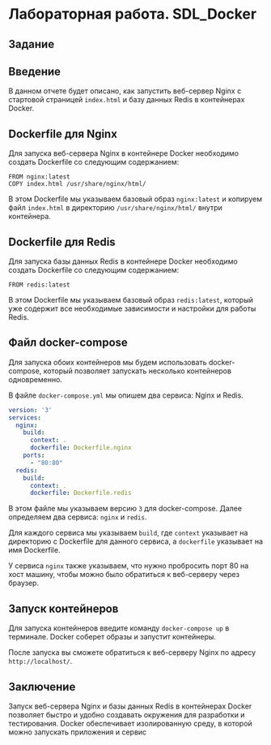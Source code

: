 # Лабораторная работа. SDL_Docker
## Задание

## Введение

В данном отчете будет описано, как запустить веб-сервер Nginx с стартовой страницей `index.html` и базу данных Redis в контейнерах Docker. 

## Dockerfile для Nginx

Для запуска веб-сервера Nginx в контейнере Docker необходимо создать Dockerfile со следующим содержанием:

	FROM nginx:latest
	COPY index.html /usr/share/nginx/html/

В этом Dockerfile мы указываем базовый образ `nginx:latest` и копируем файл `index.html` в директорию `/usr/share/nginx/html/` внутри контейнера. 

## Dockerfile для Redis

Для запуска базы данных Redis в контейнере Docker необходимо создать Dockerfile со следующим содержанием:

	FROM redis:latest
	

В этом Dockerfile мы указываем базовый образ `redis:latest`, который уже содержит все необходимые зависимости и настройки для работы Redis. 

## Файл docker-compose

Для запуска обоих контейнеров мы будем использовать docker-compose, который позволяет запускать несколько контейнеров одновременно. 

В файле `docker-compose.yml` мы опишем два сервиса: Nginx и Redis. 

```yaml
version: '3'
services:
  nginx:
    build: 
      context: .
      dockerfile: Dockerfile.nginx
    ports:
      - "80:80"
  redis:
    build:
      context: .
      dockerfile: Dockerfile.redis
```

В этом файле мы указываем версию `3` для docker-compose. Далее определяем два сервиса: `nginx` и `redis`. 

Для каждого сервиса мы указываем `build`, где `context` указывает на директорию с Dockerfile для данного сервиса, а `dockerfile` указывает на имя Dockerfile. 

У сервиса `nginx` также указываем, что нужно пробросить порт 80 на хост машину, чтобы можно было обратиться к веб-серверу через браузер. 

## Запуск контейнеров

Для запуска контейнеров введите команду `docker-compose up` в терминале. Docker соберет образы и запустит контейнеры. 

После запуска вы сможете обратиться к веб-серверу Nginx по адресу `http://localhost/`. 

## Заключение

Запуск веб-сервера Nginx и базы данных Redis в контейнерах Docker позволяет быстро и удобно создавать окружения для разработки и тестирования. Docker обеспечивает изолированную среду, в которой можно запускать приложения и сервис
